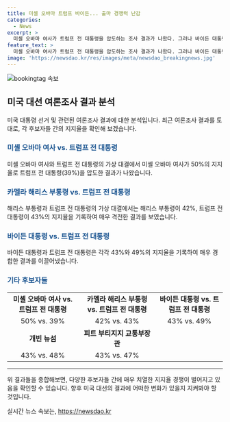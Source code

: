 ```yaml
---
title: 미셸 오바마 트럼프 바이든... 출마 경쟁력 난감
categories:
  - News
excerpt: >
  미셸 오바마 여사가 트럼프 전 대통령을 압도하는 조사 결과가 나왔다. 그러나 바이든 대통령과 트럼프 전 대통령은 동률로 나타났으며, 바이든 대통령의 대안 후보로 제기된 인물들 또한 흥미로운 결과를 보였다. CNN 방송이 여론조사기관에 의뢰한 조사 결과에 따르면 양자 대결시 각 후보들은 치열한 경쟁을 이뤄나갔다.
feature_text: >
  미셸 오바마 여사가 트럼프 전 대통령을 압도하는 조사 결과가 나왔다. 그러나 바이든 대통령과 트럼프 전 대통령은 동률로 나타났으며, 바이든 대통령의 대안 후보로 제기된 인물들 또한 흥미로운 결과를 보였다. CNN 방송이 여론조사기관에 의뢰한 조사 결과에 따르면 양자 대결시 각 후보들은 치열한 경쟁을 이뤄나갔다.
image: 'https://newsdao.kr/res/images/meta/newsdao_breakingnews.jpg'
---
```


<p><img src="https://newsdao.kr/res/images/meta/newsdao_breakingnews.jpg" alt="bookingtag 속보" /></p>

<h2 data-ke-size="size26">미국 대선 여론조사 결과 분석</h2>

<p data-ke-size="size16">미국 대통령 선거 및 관련된 여론조사 결과에 대한 분석입니다. 최근 여론조사 결과를 토대로, 각 후보자들 간의 지지율을 확인해 보겠습니다.</p>

<h3><b><span style="color: #1a5490;">미셸 오바마 여사 vs. 트럼프 전 대통령</span></b></h3>

<p data-ke-size="size16">미셸 오바마 여사와 트럼프 전 대통령의 가상 대결에서 미셸 오바마 여사가 50%의 지지율로 트럼프 전 대통령(39%)을 압도한 결과가 나왔습니다.</p>

<h3><b><span style="color: #1a5490;">카멜라 해리스 부통령 vs. 트럼프 전 대통령</span></b></h3>

<p data-ke-size="size16">해리스 부통령과 트럼프 전 대통령의 가상 대결에서는 해리스 부통령이 42%, 트럼프 전 대통령이 43%의 지지율을 기록하여 매우 격전한 결과를 보였습니다.</p>

<h3><b><span style="color: #1a5490;">바이든 대통령 vs. 트럼프 전 대통령</span></b></h3>

<p data-ke-size="size16">바이든 대통령과 트럼프 전 대통령은 각각 43%와 49%의 지지율을 기록하여 매우 경합한 결과를 이끌어냈습니다.</p>

<h3><b><span style="color: #1a5490;">기타 후보자들</span></b></h3>

<table>
<tbody>
<tr>
<td style="text-align: center; height: 17px;"><b>미셸 오바마 여사 vs. 트럼프 전 대통령</b></td>
<td style="text-align: center; height: 17px;"><b>카멜라 해리스 부통령 vs. 트럼프 전 대통령</b></td>
<td style="text-align: center; height: 17px;"><b>바이든 대통령 vs. 트럼프 전 대통령</b></td>
</tr>
<tr>
<td style="text-align: center; height: 17px;">50% vs. 39%</td>
<td style="text-align: center; height: 17px;">42% vs. 43%</td>
<td style="text-align: center; height: 17px;">43% vs. 49%</td>
</tr>
<tr>
<td style="text-align: center; height: 17px;"><b>개빈 뉴섬</b></td>
<td style="text-align: center; height: 17px;"><b>피트 부티지지 교통부장관</b></td>
<td style="text-align: center; height: 17px;"></td>
</tr>
<tr>
<td style="text-align: center; height: 17px;">43% vs. 48%</td>
<td style="text-align: center; height: 17px;">43% vs. 47%</td>
<td style="text-align: center; height: 17px;"></td>
</tr>
</tbody>
</table>

<hr>

<p data-ke-size="size16">위 결과들을 종합해보면, 다양한 후보자들 간에 매우 치열한 지지율 경쟁이 벌어지고 있음을 확인할 수 있습니다. 향후 미국 대선의 결과에 어떠한 변화가 있을지 지켜봐야 할 것입니다.</p>
실시간 뉴스 속보는, <a href="https://newsdao.kr" rel="dofollow">https://newsdao.kr</a>


